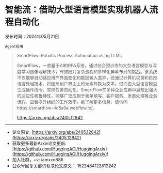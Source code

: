 # 智能流：借助大型语言模型实现机器人流程自动化
发布时间：2024年05月21日

`Agent应用`
> SmartFlow: Robotic Process Automation using LLMs
>
> SmartFlow，一款基于AI的RPA系统，通过结合预训练的大型语言模型与深度学习图像理解技术，有效应对复杂流程和多样化屏幕布局的挑战。该系统不仅能够自动适应用户界面变化和数据输入差异，还通过计算机视觉和自然语言处理技术，将图形用户界面上的元素转换为文本，进而由大型语言模型生成操作指令，实现任务自动化。SmartFlow在多种企业应用中展现出强大的适应性和鲁棒性，能够广泛应用于表单填写、客户服务、发票处理等业务流程，显著提升组织的工作效率。欲了解更多信息，请访问https://smartflow-4c5a0a.webflow.io/。
>
> https://arxiv.org/abs/2405.12842


<hr />

- 论文原文: [https://arxiv.org/abs/2405.12842](https://arxiv.org/abs/2405.12842)
- 获取更多最新Arxiv论文更新: [https://github.com/HuggingAGI/HuggingArxiv](https://github.com/HuggingAGI/HuggingArxiv)!
- 加入社群，+v: iamxxn886
- 公众号回复关键词获取论文原文： 1522484122812242